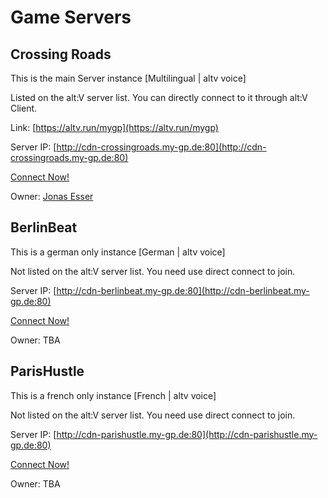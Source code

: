 # Game Servers

## Crossing Roads

This is the main Server instance [Multilingual | altv voice]

Listed on the alt:V server list. You can directly connect to it through alt:V Client.

Link: [https://altv.run/mygp](https://altv.run/mygp)

Server IP: [http://cdn-crossingroads.my-gp.de:80](http://cdn-crossingroads.my-gp.de:80)

[Connect Now!](altv://connect/cdn-crossingroads.my-gp.de%3A80?name=Gangsta%27s+Paradise%3A+CrossingRoads&id=ZT9Aah6)

Owner: [Jonas Esser](https://github.com/jonasesser)

## BerlinBeat

This is a german only instance [German | altv voice]

Not listed on the alt:V server list. You need use direct connect to join.

Server IP: [http://cdn-berlinbeat.my-gp.de:80](http://cdn-berlinbeat.my-gp.de:80)

[Connect Now!](altv://connect/cdn-berlinbeat.my-gp.de%3A80?name=Gangsta%27s+Paradise%3A+BerlinBeat)

Owner: TBA

## ParisHustle

This is a french only instance [French | altv voice]

Not listed on the alt:V server list. You need use direct connect to join.

Server IP: [http://cdn-parishustle.my-gp.de:80](http://cdn-parishustle.my-gp.de:80)

[Connect Now!](altv://connect/cdn-parishustle.my-gp.de%3A80?name=Gangsta%27s+Paradise%3A+ParisHustle)

Owner: TBA
